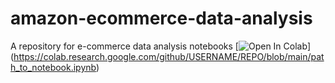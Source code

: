 # amazon-ecommerce-data-analysis
A repository for e-commerce data analysis notebooks
[![Open In Colab](https://colab.research.google.com/assets/colab-badge.svg)]
(https://colab.research.google.com/github/USERNAME/REPO/blob/main/path_to_notebook.ipynb)
